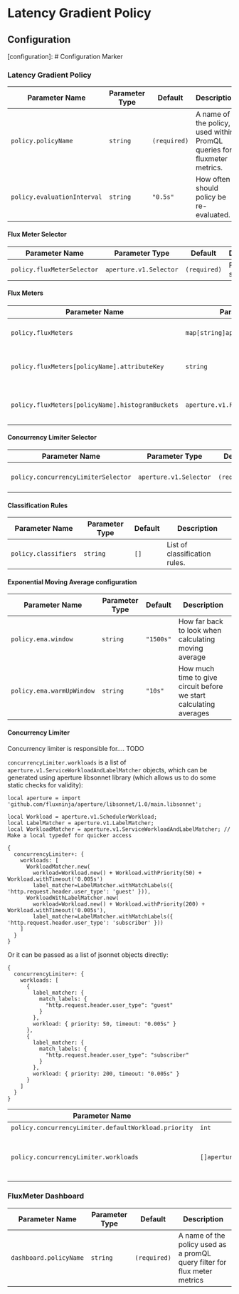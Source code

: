 # Latency Gradient Policy

## Configuration

[configuration]: # Configuration Marker

### Latency Gradient Policy

| Parameter Name              | Parameter Type | Default      | Description                                                             |
| --------------------------- | -------------- | ------------ | ----------------------------------------------------------------------- |
| `policy.policyName`         | `string`       | `(required)` | A name of the policy, used within PromQL queries for fluxmeter metrics. |
| `policy.evaluationInterval` | `string`       | `"0.5s"`     | How often should policy be re-evaluated.                                |

#### Flux Meter Selector

| Parameter Name             | Parameter Type         | Default      | Description          |
| -------------------------- | ---------------------- | ------------ | -------------------- |
| `policy.fluxMeterSelector` | `aperture.v1.Selector` | `(required)` | Flux Meter selector. |

#### Flux Meters

| Parameter Name                                   | Parameter Type                       | Default      | Description                                 |
| ------------------------------------------------ | ------------------------------------ | ------------ | ------------------------------------------- |
| `policy.fluxMeters`                              | `map[string]aperture.v1.FluxMeter`   | `{}`         | Mappings of fluxMeterName to fluxMeter.     |
| `policy.fluxMeters[policyName].attributeKey`     | `string`                             | `(required)` | Key of the attribute in access log or span. |
| `policy.fluxMeters[policyName].histogramBuckets` | `aperture.v1.FluxMeterStaticBuckets` | `(required)` | Flux Meter static histogram buckets.        |

#### Concurrency Limiter Selector

| Parameter Name                      | Parameter Type         | Default      | Description                   |
| ----------------------------------- | ---------------------- | ------------ | ----------------------------- |
| `policy.concurrencyLimiterSelector` | `aperture.v1.Selector` | `(required)` | Concurrency Limiter selector. |

#### Classification Rules

| Parameter Name       | Parameter Type | Default | Description                   |
| -------------------- | -------------- | ------- | ----------------------------- |
| `policy.classifiers` | `string`       | `[]`    | List of classification rules. |

#### Exponential Moving Average configuration

| Parameter Name            | Parameter Type | Default   | Description                                                        |
| ------------------------- | -------------- | --------- | ------------------------------------------------------------------ |
| `policy.ema.window`       | `string`       | `"1500s"` | How far back to look when calculating moving average               |
| `policy.ema.warmUpWindow` | `string`       | `"10s"`   | How much time to give circuit before we start calculating averages |

#### Concurrency Limiter

Concurrency limiter is responsible for.... TODO

`concurrencyLimiter.workloads` is a list of `aperture.v1.ServiceWorkloadAndLabelMatcher` objects, which can be generated
using aperture libsonnet library (which allows us to do some static checks for validity):

```jsonnet
local aperture = import 'github.com/fluxninja/aperture/libsonnet/1.0/main.libsonnet';

local Workload = aperture.v1.SchedulerWorkload;
local LabelMatcher = aperture.v1.LabelMatcher;
local WorkloadMatcher = aperture.v1.ServiceWorkloadAndLabelMatcher; // Make a local typedef for quicker access

{
  concurrencyLimiter+: {
    workloads: [
      WorkloadMatcher.new(
        workload=Workload.new() + Workload.withPriority(50) + Workload.withTimeout('0.005s')
        label_matcher=LabelMatcher.withMatchLabels({ 'http.request.header.user_type': 'guest' })),
      WorkloadWithLabelMatcher.new(
        workload=Workload.new() + Workload.withPriority(200) + Workload.withTimeout('0.005s'),
        label_matcher=LabelMatcher.withMatchLabels({ 'http.request.header.user_type': 'subscriber' }))
    ]
  }
}
```

Or it can be passed as a list of jsonnet objects directly:

```jsonnet
{
  concurrencyLimiter+: {
    workloads: [
      {
        label_matcher: {
          match_labels: {
            "http.request.header.user_type": "guest"
          }
        },
        workload: { priority: 50, timeout: "0.005s" }
      },
      {
        label_matcher: {
          match_labels: {
            "http.request.header.user_type": "subscriber"
          }
        },
        workload: { priority: 200, timeout: "0.005s" }
      }
    ]
  }
}
```

| Parameter Name                                       | Parameter Type                                   | Default | Description                                      |
| ---------------------------------------------------- | ------------------------------------------------ | ------- | ------------------------------------------------ |
| `policy.concurrencyLimiter.defaultWorkload.priority` | `int`                                            | `20`    | TODO                                             |
| `policy.concurrencyLimiter.workloads`                | `[]aperture.v1.SchedulerWorkloadAndLabelMatcher` | `[]`    | A list of additional workloads for the scheduler |

### FluxMeter Dashboard

| Parameter Name         | Parameter Type | Default      | Description                                                               |
| ---------------------- | -------------- | ------------ | ------------------------------------------------------------------------- |
| `dashboard.policyName` | `string`       | `(required)` | A name of the policy used as a promQL query filter for flux meter metrics |

